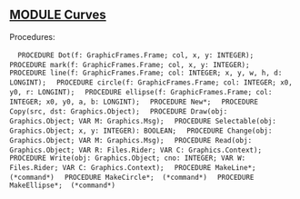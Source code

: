 
## [MODULE Curves](https://github.com/io-core/Draw/blob/main/Curves.Mod)

Procedures:

[](https://github.com/io-core/Draw/blob/main/Curves.Mod#L15) `  PROCEDURE Dot(f: GraphicFrames.Frame; col, x, y: INTEGER);`
[](https://github.com/io-core/Draw/blob/main/Curves.Mod#L20) `  PROCEDURE mark(f: GraphicFrames.Frame; col, x, y: INTEGER);`
[](https://github.com/io-core/Draw/blob/main/Curves.Mod#L29) `  PROCEDURE line(f: GraphicFrames.Frame; col: INTEGER; x, y, w, h, d: LONGINT);`
[](https://github.com/io-core/Draw/blob/main/Curves.Mod#L48) `  PROCEDURE circle(f: GraphicFrames.Frame; col: INTEGER; x0, y0, r: LONGINT);`
[](https://github.com/io-core/Draw/blob/main/Curves.Mod#L65) `  PROCEDURE ellipse(f: GraphicFrames.Frame; col: INTEGER; x0, y0, a, b: LONGINT);`
[](https://github.com/io-core/Draw/blob/main/Curves.Mod#L90) `  PROCEDURE New*;`
[](https://github.com/io-core/Draw/blob/main/Curves.Mod#L95) `  PROCEDURE Copy(src, dst: Graphics.Object);`
[](https://github.com/io-core/Draw/blob/main/Curves.Mod#L100) `  PROCEDURE Draw(obj: Graphics.Object; VAR M: Graphics.Msg);`
[](https://github.com/io-core/Draw/blob/main/Curves.Mod#L146) `  PROCEDURE Selectable(obj: Graphics.Object; x, y: INTEGER): BOOLEAN;`
[](https://github.com/io-core/Draw/blob/main/Curves.Mod#L160) `  PROCEDURE Change(obj: Graphics.Object; VAR M: Graphics.Msg);`
[](https://github.com/io-core/Draw/blob/main/Curves.Mod#L165) `  PROCEDURE Read(obj: Graphics.Object; VAR R: Files.Rider; VAR C: Graphics.Context);`
[](https://github.com/io-core/Draw/blob/main/Curves.Mod#L171) `  PROCEDURE Write(obj: Graphics.Object; cno: INTEGER; VAR W: Files.Rider; VAR C: Graphics.Context);`
[](https://github.com/io-core/Draw/blob/main/Curves.Mod#L176) `  PROCEDURE MakeLine*;  (*command*)`
[](https://github.com/io-core/Draw/blob/main/Curves.Mod#L197) `  PROCEDURE MakeCircle*;  (*command*)`
[](https://github.com/io-core/Draw/blob/main/Curves.Mod#L215) `  PROCEDURE MakeEllipse*;  (*command*)`
